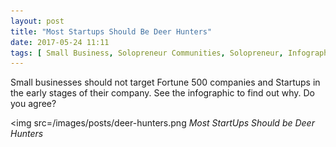 ```yaml
---
layout: post
title: "Most Startups Should Be Deer Hunters"
date: 2017-05-24 11:11
tags: [ Small Business, Solopreneur Communities, Solopreneur, Infographics, Startup ]
---
```


Small businesses should not target Fortune 500 companies and Startups in the early stages of their company. See the infographic to find out why. Do you agree?

<img src=/images/posts/deer-hunters.png
_Most StartUps Should be Deer Hunters_